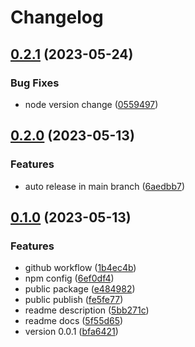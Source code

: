 # Changelog

## [0.2.1](https://github.com/NewCodeDevelopment/ui/compare/v0.2.0...v0.2.1) (2023-05-24)


### Bug Fixes

* node version change ([0559497](https://github.com/NewCodeDevelopment/ui/commit/05594974ab779c01910c51b3e83f0f5ef6f29b0e))

## [0.2.0](https://github.com/NewCodeDevelopment/ui/compare/v0.1.0...v0.2.0) (2023-05-13)


### Features

* auto release in main branch ([6aedbb7](https://github.com/NewCodeDevelopment/ui/commit/6aedbb78e5c4c7841b00740ede2c8468d8e976c0))

## [0.1.0](https://github.com/NewCodeDevelopment/ui/compare/v0.0.1...v0.1.0) (2023-05-13)


### Features

* github workflow ([1b4ec4b](https://github.com/NewCodeDevelopment/ui/commit/1b4ec4b0fbc564d83e1038ba4b3fb462e86b0f28))
* npm config ([6ef0df4](https://github.com/NewCodeDevelopment/ui/commit/6ef0df43b3f44da8d055769c4f0ecb820233c18c))
* public package ([e484982](https://github.com/NewCodeDevelopment/ui/commit/e48498280a7acf29ec64ee6b65430a6a364e586c))
* public publish ([fe5fe77](https://github.com/NewCodeDevelopment/ui/commit/fe5fe778b31d7fecfcf57b042532963c08380925))
* readme description ([5bb271c](https://github.com/NewCodeDevelopment/ui/commit/5bb271c6784cf3f5f8bf9c3233b26a58bdfd0bb0))
* readme docs ([5f55d65](https://github.com/NewCodeDevelopment/ui/commit/5f55d65eff2768b78b8e212b36e95d10b31de7e1))
* version 0.0.1 ([bfa6421](https://github.com/NewCodeDevelopment/ui/commit/bfa64216d45c959c3579e32ed9a7fd05d9a591a8))
